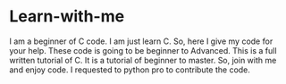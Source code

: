 # Learn-with-me
I am a beginner of C code. I am just learn C. So, here I give my code for your help. These code is going to be beginner to Advanced.
This is a full written tutorial of C. It is a tutorial of beginner to master.
So, join with me and enjoy code.
I requested to python pro to contribute the code.
